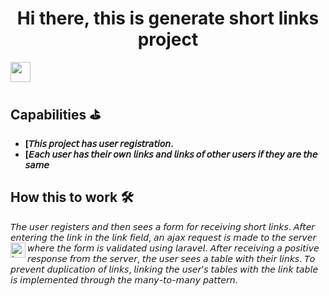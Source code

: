<h1 align="center">Hi there, this is generate short links project</h1><img src="https://github.com/blackcater/blackcater/raw/main/images/Hi.gif" height="32"/>

## Capabilities <g-emoji class="g-emoji" alias="golf" fallback-src="https://github.githubassets.com/images/icons/emoji/unicode/26f3.png">⛳️</g-emoji>

- **[𝘛𝘩𝘪𝘴 𝘱𝘳𝘰𝘫𝘦𝘤𝘵 𝘩𝘢𝘴 𝘶𝘴𝘦𝘳 𝘳𝘦𝘨𝘪𝘴𝘵𝘳𝘢𝘵𝘪𝘰𝘯.**
- **[𝘌𝘢𝘤𝘩 𝘶𝘴𝘦𝘳 𝘩𝘢𝘴 𝘵𝘩𝘦𝘪𝘳 𝘰𝘸𝘯 𝘭𝘪𝘯𝘬𝘴 𝘢𝘯𝘥 𝘭𝘪𝘯𝘬𝘴 𝘰𝘧 𝘰𝘵𝘩𝘦𝘳 𝘶𝘴𝘦𝘳𝘴 𝘪𝘧 𝘵𝘩𝘦𝘺 𝘢𝘳𝘦 𝘵𝘩𝘦 𝘴𝘢𝘮𝘦**

## How this to work <g-emoji class="g-emoji" alias="hammer_and_wrench" fallback-src="https://github.githubassets.com/images/icons/emoji/unicode/1f6e0.png">🛠</g-emoji>

𝘛𝘩𝘦 𝘶𝘴𝘦𝘳 𝘳𝘦𝘨𝘪𝘴𝘵𝘦𝘳𝘴 𝘢𝘯𝘥 𝘵𝘩𝘦𝘯 𝘴𝘦𝘦𝘴 𝘢 𝘧𝘰𝘳𝘮 𝘧𝘰𝘳 𝘳𝘦𝘤𝘦𝘪𝘷𝘪𝘯𝘨 𝘴𝘩𝘰𝘳𝘵 𝘭𝘪𝘯𝘬𝘴.
𝘈𝘧𝘵𝘦𝘳 𝘦𝘯𝘵𝘦𝘳𝘪𝘯𝘨 𝘵𝘩𝘦 𝘭𝘪𝘯𝘬 𝘪𝘯 𝘵𝘩𝘦 𝘭𝘪𝘯𝘬 𝘧𝘪𝘦𝘭𝘥, 𝘢𝘯 𝘢𝘫𝘢𝘹 𝘳𝘦𝘲𝘶𝘦𝘴𝘵 𝘪𝘴 𝘮𝘢𝘥𝘦 𝘵𝘰 𝘵𝘩𝘦 𝘴𝘦𝘳𝘷𝘦𝘳 𝘸𝘩𝘦𝘳𝘦 𝘵𝘩𝘦 𝘧𝘰𝘳𝘮 𝘪𝘴 𝘷𝘢𝘭𝘪𝘥𝘢𝘵𝘦𝘥 𝘶𝘴𝘪𝘯𝘨 <img src="https://raw.githubusercontent.com/simple-icons/simple-icons/develop/icons/laravel.svg#gh-light-mode-only" alt="Laravel" align="left" width="24" height="24" style="max-width: 100%;"> 𝘭𝘢𝘳𝘢𝘷𝘦𝘭. 
𝘈𝘧𝘵𝘦𝘳 𝘳𝘦𝘤𝘦𝘪𝘷𝘪𝘯𝘨 𝘢 𝘱𝘰𝘴𝘪𝘵𝘪𝘷𝘦 𝘳𝘦𝘴𝘱𝘰𝘯𝘴𝘦 𝘧𝘳𝘰𝘮 𝘵𝘩𝘦 𝘴𝘦𝘳𝘷𝘦𝘳, 𝘵𝘩𝘦 𝘶𝘴𝘦𝘳 𝘴𝘦𝘦𝘴 𝘢 𝘵𝘢𝘣𝘭𝘦 𝘸𝘪𝘵𝘩 𝘵𝘩𝘦𝘪𝘳 𝘭𝘪𝘯𝘬𝘴. 
𝘛𝘰 𝘱𝘳𝘦𝘷𝘦𝘯𝘵 𝘥𝘶𝘱𝘭𝘪𝘤𝘢𝘵𝘪𝘰𝘯 𝘰𝘧 𝘭𝘪𝘯𝘬𝘴, 𝘭𝘪𝘯𝘬𝘪𝘯𝘨 𝘵𝘩𝘦 𝘶𝘴𝘦𝘳'𝘴 𝘵𝘢𝘣𝘭𝘦𝘴 𝘸𝘪𝘵𝘩 𝘵𝘩𝘦 𝘭𝘪𝘯𝘬 𝘵𝘢𝘣𝘭𝘦 𝘪𝘴 𝘪𝘮𝘱𝘭𝘦𝘮𝘦𝘯𝘵𝘦𝘥 𝘵𝘩𝘳𝘰𝘶𝘨𝘩 𝘵𝘩𝘦 𝘮𝘢𝘯𝘺-𝘵𝘰-𝘮𝘢𝘯𝘺 𝘱𝘢𝘵𝘵𝘦𝘳𝘯.